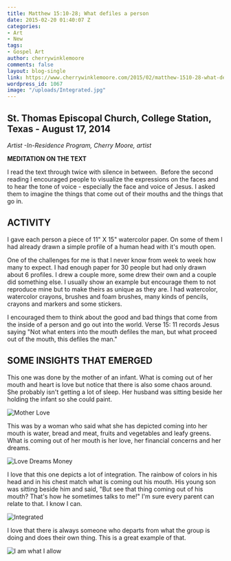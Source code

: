 ```yaml
---
title: Matthew 15:10-28; What defiles a person
date: 2015-02-20 01:40:07 Z
categories:
- Art
- New
tags:
- Gospel Art
author: cherrywinklemoore
comments: false
layout: blog-single
link: https://www.cherrywinklemoore.com/2015/02/matthew-1510-28-what-defiles-a-person/
wordpress_id: 1067
image: "/uploads/Integrated.jpg"
---
```


## St. Thomas Episcopal Church, College Station, Texas - August 17, 2014


_Artist -In-Residence Program, Cherry Moore, artist_

**MEDITATION ON THE TEXT**

I read the text through twice with silence in between.  Before the second reading I encouraged people to visualize the expressions on the faces and to hear the tone of voice - especially the face and voice of Jesus. I asked them to imagine the things that come out of their mouths and the things that go in.


## ACTIVITY


I gave each person a piece of 11" X 15" watercolor paper. On some of them I had already drawn a simple profile of a human head with it's mouth open.

One of the challenges for me is that I never know from week to week how many to expect. I had enough paper for 30 people but had only drawn about 6 profiles. I drew a couple more, some drew their own and a couple did something else. I usually show an example but encourage them to not reproduce mine but to make theirs as unique as they are. I had watercolor, watercolor crayons, brushes and foam brushes, many kinds of pencils, crayons and markers and some stickers.

I encouraged them to think about the good and bad things that come from the inside of a person and go out into the world. Verse 15: 11 records Jesus saying "Not what enters into the mouth defiles the man, but what proceed out of the mouth, this defiles the man."


## SOME INSIGHTS THAT EMERGED


This one was done by the mother of an infant. What is coming out of her mouth and heart is love but notice that there is also some chaos around. She probably isn't getting a lot of sleep. Her husband was sitting beside her holding the infant so she could paint.

![Mother Love](https://www.cherrywinklemoore.com/wp-content/uploads/Mother-Love-732x1024.jpg)

This was by a woman who said what she has depicted coming into her mouth is water, bread and meat, fruits and vegetables and leafy greens. What is coming out of her mouth is her love, her financial concerns and her dreams.

![Love Dreams Money](https://www.cherrywinklemoore.com/wp-content/uploads/Love-Dreams-Money1-814x1024.jpg)

I love that this one depicts a lot of integration. The rainbow of colors in his head and in his chest match what is coming out his mouth. His young son was sitting beside him and said, "But see that thing coming out of his mouth? That's how he sometimes talks to me!" I'm sure every parent can relate to that. I know I can.

![Integrated](https://www.cherrywinklemoore.com/wp-content/uploads/Integrated-750x1024.jpg)

I love that there is always someone who departs from what the group is doing and does their own thing. This is a great example of that.

![I am what I allow](https://www.cherrywinklemoore.com/wp-content/uploads/I-am-what-I-allow-726x1024.jpg)
